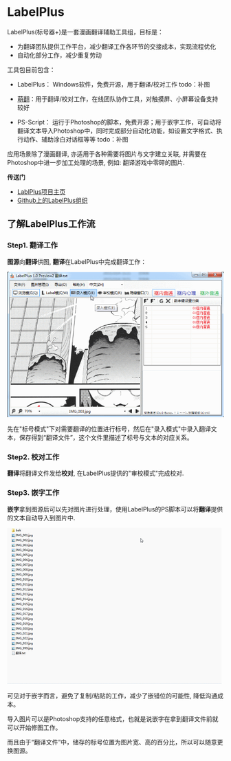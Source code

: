 # LabelPlus

LabelPlus\(标号器+\)是一套漫画翻译辅助工具组，目标是：

* 为翻译团队提供工作平台，减少翻译工作各环节的交接成本，实现流程优化
* 自动化部分工作，减少重复劳动

工具包目前包含：

* LabelPlus： Windows软件，免费开源，用于翻译/校对工作 todo：补图

* [萌翻](https://moetra.com)：用于翻译/校对工作，在线团队协作工具，对触摸屏、小屏幕设备支持较好

* PS-Script： 运行于Photoshop的脚本，免费开源；用于嵌字工作，可自动将翻译文本导入Photoshop中，同时完成部分自动化功能，如设置文字格式、执行动作、辅助涂白对话框等等 todo：补图

应用场景除了漫画翻译, 亦适用于各种需要将图片与文字建立关联, 并需要在Photoshop中进一步加工处理的场景, 例如: 翻译游戏中零碎的图片.

**传送门**

* [LablPlus项目主页](http://noodlefighter.com/label_plus)
* [Github上的LabelPlus组织](https://github.com/LabelPlus)


## 了解LabelPlus工作流

### Step1. 翻译工作

**图源**向**翻译**供图, **翻译**在LabelPlus中完成翻译工作：

![](assets/11-fan-yi-yan-shi.gif)

先在"标号模式"下对需要翻译的位置进行标号，然后在"录入模式"中录入翻译文本，保存得到“翻译文件”，这个文件里描述了标号与文本的对应关系。

### Step2. 校对工作

**翻译**将翻译文件发给**校对**, 在LabelPlus提供的"审校模式"完成校对.

### Step3. 嵌字工作

**嵌字**拿到图源后可以先对图片进行处理，使用LabelPlus的PS脚本可以将**翻译**提供的文本自动导入到图片中.

![](assets/12-qian-zi-yan-shi.gif)

可见对于嵌字而言，避免了复制/粘贴的工作，减少了嵌错位的可能性, 降低沟通成本。

导入图片可以是Photoshop支持的任意格式，也就是说嵌字在拿到翻译文件前就可以开始修图工作。

而且由于“翻译文件”中，储存的标号位置为图片宽、高的百分比，所以可以随意更换图源。
